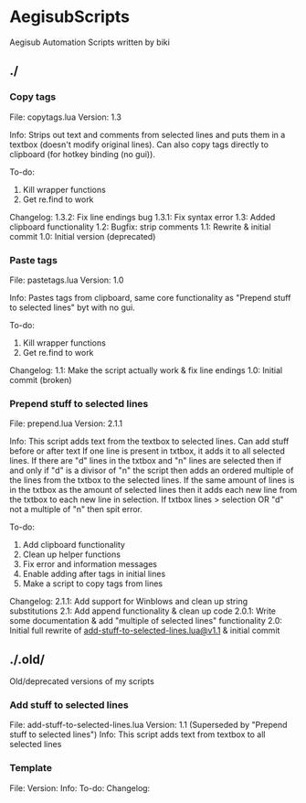 AegisubScripts
==============

Aegisub Automation Scripts written by biki

## ./


### Copy tags
File: copytags.lua
Version: 1.3

Info: Strips out text and comments from selected lines and puts them in a textbox (doesn't modify original lines). Can also copy tags directly to clipboard (for hotkey binding (no gui)).

To-do: 
1. Kill wrapper functions
2. Get re.find to work

Changelog: 
1.3.2: Fix line endings bug
1.3.1: Fix syntax error
1.3: Added clipboard functionality
1.2: Bugfix: strip comments
1.1: Rewrite & initial commit
1.0: Initial version (deprecated)

### Paste tags
File: pastetags.lua
Version: 1.0

Info: Pastes tags from clipboard, same core functionality as "Prepend stuff to selected lines" byt with no gui.

To-do:
1. Kill wrapper functions
2. Get re.find to work

Changelog: 
1.1: Make the script actually work & fix line endings
1.0: Initial commit (broken)

### Prepend stuff to selected lines
File: prepend.lua
Version: 2.1.1

Info:
This script adds text from the textbox to selected lines. Can add stuff before or after text
If one line is present in txtbox, it adds it to all selected lines.
If there are "d" lines in the txtbox and "n" lines are selected then if and only if "d" is a divisor of "n" the script then adds an ordered multiple of the lines from the txtbox to the selected lines.
If the same amount of lines is in the txtbox as the amount of selected lines then it adds each new line from the txtbox to each new line in selection.
If txtbox lines > selection OR "d" not a multiple of "n" then spit error.

To-do:
1. Add clipboard functionality
2. Clean up helper functions
3. Fix error and information messages
4. Enable adding after tags in initial lines
5. Make a script to copy tags from lines

Changelog:
2.1.1: Add support for Winblows and clean up string substitutions
2.1: Add append functionality & clean up code
2.0.1: Write some documentation & add "multiple of selected lines" functionality
2.0: Initial full rewrite of add-stuff-to-selected-lines.lua@v1.1 & initial commit



## ./.old/
Old/deprecated versions of my scripts


### Add stuff to selected lines
File: add-stuff-to-selected-lines.lua
Version: 1.1 (Superseded by "Prepend stuff to selected lines")
Info: This script adds text from textbox to all selected lines

### Template
File: 
Version: 
Info: 
To-do: 
Changelog: 
